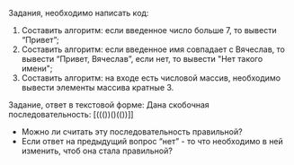 Задания, необходимо написать код:
1. Составить алгоритм: если введенное число больше 7, то вывести “Привет”;
2. Составить алгоритм: если введенное имя совпадает с Вячеслав, то вывести “Привет, Вячеслав”, если нет, то вывести "Нет такого имени";
3. Составить алгоритм: на входе есть числовой массив, необходимо вывести элементы массива кратные 3.

Задание, ответ в текстовой форме: 
Дана скобочная последовательность: [((())()(())]]
- Можно ли считать эту последовательность правильной?
- Если ответ на предыдущий вопрос “нет” - то что необходимо в ней изменить, чтоб она стала правильной?
